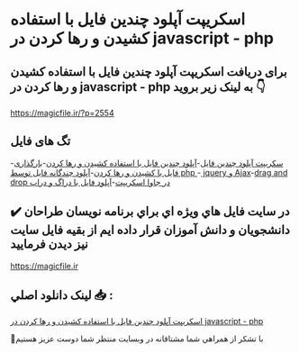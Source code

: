 # اسکریپت آپلود چندین فایل با استفاده کشیدن و رها کردن در javascript - php

## برای دریافت اسکریپت آپلود چندین فایل با استفاده کشیدن و رها کردن در javascript - php به لینک زیر بروید 👇

https://magicfile.ir/?p=2554

## تگ های فایل

-[سکریپت آپلود چندین فایل](https://magicfile.ir/product/%d8%a2%d9%be%d9%84%d9%88%d8%af-%da%86%d9%86%d8%af%db%8c%d9%86-%d9%81%d8%a7%db%8c%d9%84-%d8%a8%d8%a7-%d8%a7%d8%b3%d8%aa%d9%81%d8%a7%d8%af%d9%87-%da%a9%d8%b4%db%8c%d8%af%d9%86-%d9%88-%d8%b1%d9%87%d8%a7-%da%a9%d8%b1%d8%af%d9%86/)-[آپلود چندین فایل با استفاده کشیدن و رها کردن](https://magicfile.ir/product/%d8%a2%d9%be%d9%84%d9%88%d8%af-%da%86%d9%86%d8%af%db%8c%d9%86-%d9%81%d8%a7%db%8c%d9%84-%d8%a8%d8%a7-%d8%a7%d8%b3%d8%aa%d9%81%d8%a7%d8%af%d9%87-%da%a9%d8%b4%db%8c%d8%af%d9%86-%d9%88-%d8%b1%d9%87%d8%a7-%da%a9%d8%b1%d8%af%d9%86/)-[بارگذاری فایل با کشیدن و رها کردن](https://magicfile.ir/product/%d8%a2%d9%be%d9%84%d9%88%d8%af-%da%86%d9%86%d8%af%db%8c%d9%86-%d9%81%d8%a7%db%8c%d9%84-%d8%a8%d8%a7-%d8%a7%d8%b3%d8%aa%d9%81%d8%a7%d8%af%d9%87-%da%a9%d8%b4%db%8c%d8%af%d9%86-%d9%88-%d8%b1%d9%87%d8%a7-%da%a9%d8%b1%d8%af%d9%86/)-[آپلود چندگانه فایل توسط php ](https://magicfile.ir/product/%d8%a2%d9%be%d9%84%d9%88%d8%af-%da%86%d9%86%d8%af%db%8c%d9%86-%d9%81%d8%a7%db%8c%d9%84-%d8%a8%d8%a7-%d8%a7%d8%b3%d8%aa%d9%81%d8%a7%d8%af%d9%87-%da%a9%d8%b4%db%8c%d8%af%d9%86-%d9%88-%d8%b1%d9%87%d8%a7-%da%a9%d8%b1%d8%af%d9%86/)-[ jquery و Ajax](https://magicfile.ir/product/%d8%a2%d9%be%d9%84%d9%88%d8%af-%da%86%d9%86%d8%af%db%8c%d9%86-%d9%81%d8%a7%db%8c%d9%84-%d8%a8%d8%a7-%d8%a7%d8%b3%d8%aa%d9%81%d8%a7%d8%af%d9%87-%da%a9%d8%b4%db%8c%d8%af%d9%86-%d9%88-%d8%b1%d9%87%d8%a7-%da%a9%d8%b1%d8%af%d9%86/)-[drag and drop در جاوا اسکریپت](https://magicfile.ir/product/%d8%a2%d9%be%d9%84%d9%88%d8%af-%da%86%d9%86%d8%af%db%8c%d9%86-%d9%81%d8%a7%db%8c%d9%84-%d8%a8%d8%a7-%d8%a7%d8%b3%d8%aa%d9%81%d8%a7%d8%af%d9%87-%da%a9%d8%b4%db%8c%d8%af%d9%86-%d9%88-%d8%b1%d9%87%d8%a7-%da%a9%d8%b1%d8%af%d9%86/)-[آپلود فایل با دراگ و دراپ](https://magicfile.ir/product/%d8%a2%d9%be%d9%84%d9%88%d8%af-%da%86%d9%86%d8%af%db%8c%d9%86-%d9%81%d8%a7%db%8c%d9%84-%d8%a8%d8%a7-%d8%a7%d8%b3%d8%aa%d9%81%d8%a7%d8%af%d9%87-%da%a9%d8%b4%db%8c%d8%af%d9%86-%d9%88-%d8%b1%d9%87%d8%a7-%da%a9%d8%b1%d8%af%d9%86/)

## ✔️ در سايت فايل هاي ويژه اي براي برنامه نويسان طراحان دانشجويان و دانش آموزان قرار داده ايم از بقيه فايل سايت نيز ديدن فرماييد

https://magicfile.ir


## لينک دانلود اصلي 📥 :

[اسکریپت آپلود چندین فایل با استفاده کشیدن و رها کردن در javascript - php](https://magicfile.ir/product/%d8%a2%d9%be%d9%84%d9%88%d8%af-%da%86%d9%86%d8%af%db%8c%d9%86-%d9%81%d8%a7%db%8c%d9%84-%d8%a8%d8%a7-%d8%a7%d8%b3%d8%aa%d9%81%d8%a7%d8%af%d9%87-%da%a9%d8%b4%db%8c%d8%af%d9%86-%d9%88-%d8%b1%d9%87%d8%a7-%da%a9%d8%b1%d8%af%d9%86/) 


🙏با تشکر از همراهي شما مشتاقانه در وبسایت منتظر شما دوست عزیز هستیم

